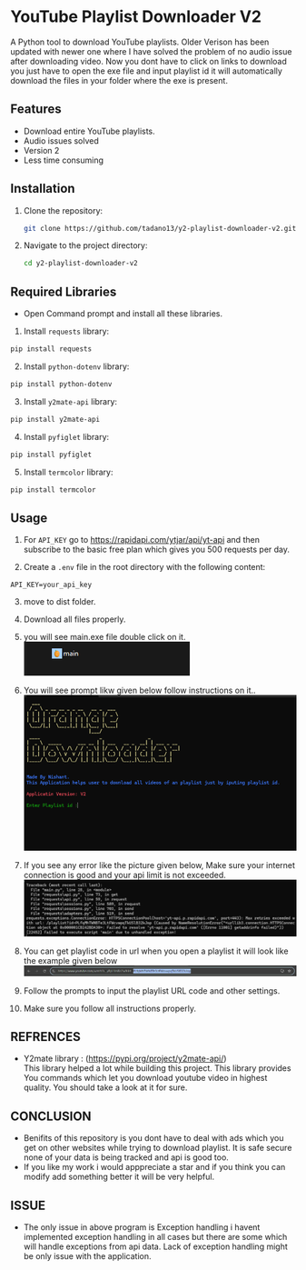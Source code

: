 # YouTube Playlist Downloader V2

A Python tool to download YouTube playlists.
Older Verison has been updated with newer one where I have solved the problem of no audio issue after downloading video. Now you dont have to click on links to download you just have to open the exe file and input playlist id it will automatically download the files in your folder where the exe is present. 

## Features

- Download entire YouTube playlists.
- Audio issues solved
- Version 2
- Less time consuming

## Installation

1. Clone the repository:
   ```bash
   git clone https://github.com/tadano13/y2-playlist-downloader-v2.git
   ```
2. Navigate to the project directory:
   ```bash
   cd y2-playlist-downloader-v2
   ```
## Required Libraries

- Open Command prompt and install all these libraries.

1. Install `requests` library:<br>
```sh
pip install requests
```
2. Install `python-dotenv` library:<br>
```sh
pip install python-dotenv
```
3. Install `y2mate-api` library:<br>
```sh
pip install y2mate-api
```
4. Install `pyfiglet` library:<br>
```sh
pip install pyfiglet
```
5. Install `termcolor` library:<br>
```sh
pip install termcolor
```

## Usage

1. For `API_KEY` go to https://rapidapi.com/ytjar/api/yt-api and then subscribe to the basic free plan which gives you 500 requests per day.<br>

2. Create a `.env` file in the root directory with the following content:
```env
API_KEY=your_api_key
```
3. move to dist folder.<br>
4. Download all files properly.<br>
5. you will see main.exe file double click on it.<br>
   ![main.exe](./images/s2.png)<br>
   
6. You will see prompt likw given below follow instructions on it..
   ![exe file interface](./images/s3.png)<br>
   
7. If you see any error like the picture given below, Make sure your internet connection  is good and your api limit is not exceeded.
   ![error scrrenshot](./images/s4.png)<br>
   
8. You can get playlist code in url when you open a playlist it will look like the example given below
   ![playlist_id](./images/s5.png)<br>

8. Follow the prompts to input the playlist URL code and other settings.<br>

9. Make sure you follow all instructions properly.

## REFRENCES

- Y2mate library : (https://pypi.org/project/y2mate-api/) <br>
  This library helped a lot while building this project. This library provides You commands which let you download youtube video in highest quality. You should take a look at it for sure.

## CONCLUSION 
- Benifits of this repository is you dont have to deal with ads which you get on other websites while trying to download playlist. It is safe secure none of your data is being tracked and api is good too.
- If you like my work i would apppreciate a star and if you think you can modify add something better it will be very helpful.
## ISSUE
- The only issue in above program is Exception handling i havent implemented exception handling in all cases but there are some which will handle exceptions from api data. Lack of exception handling might be only issue with the application.


